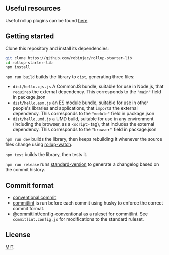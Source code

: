 ## Useful resources

Useful rollup plugins can be found [here](https://github.com/rollup/plugins).


## Getting started

Clone this repository and install its dependencies:

```bash
git clone https://github.com/robinjac/rollup-starter-lib
cd rollup-starter-lib
npm install
```

`npm run build` builds the library to `dist`, generating three files:

* `dist/hello.cjs.js`
    A CommonJS bundle, suitable for use in Node.js, that `require`s the external dependency. This corresponds to the `"main"` field in package.json
* `dist/hello.esm.js`
    an ES module bundle, suitable for use in other people's libraries and applications, that `import`s the external dependency. This corresponds to the `"module"` field in package.json
* `dist/hello.umd.js`
    a UMD build, suitable for use in any environment (including the browser, as a `<script>` tag), that includes the external dependency. This corresponds to the `"browser"` field in package.json

`npm run dev` builds the library, then keeps rebuilding it whenever the source files change using [rollup-watch](https://github.com/rollup/rollup-watch).

`npm test` builds the library, then tests it.

`npm run release` runs [standard-version](https://github.com/conventional-changelog/standard-version) to generate a changelog based on the commit history.


## Commit format

* [conventional commit](https://www.conventionalcommits.org/en/v1.0.0/)
* [commitlint](https://github.com/conventional-changelog/commitlint) is run before each commit using husky to enforce the correct commit format.
* [@commitlint/config-conventional](https://github.com/conventional-changelog/commitlint/tree/master/@commitlint/config-conventional) as a ruleset for commitlint. See `commitlint.config.js` for modifications to the
standard ruleset.

## License

[MIT](LICENSE).
